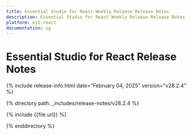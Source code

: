 ```yaml
---
title: Essential Studio for React Weekly Release Release Notes  
description: Essential Studio for React Weekly Release Release Notes  
platform: ej2-react
documentation: ug
---
```


# Essential Studio for React  Release Notes  

{% include release-info.html date="February 04, 2025"  version="v28.2.4" %}

{% directory path: _includes/release-notes/v28.2.4 %}

{% include {{file.url}} %}

{% enddirectory %}